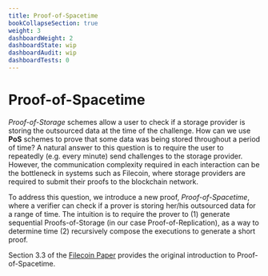 ```yaml
---
title: Proof-of-Spacetime
bookCollapseSection: true
weight: 3
dashboardWeight: 2
dashboardState: wip
dashboardAudit: wip
dashboardTests: 0
---
```


# Proof-of-Spacetime
_Proof-of-Storage_ schemes allow a user to check if a storage provider is storing the outsourced data at the time
of the challenge. How can we use **PoS** schemes to prove that some data was being stored throughout a period
of time? A natural answer to this question is to require the user to repeatedly (e.g. every minute) send
challenges to the storage provider. However, the communication complexity required in each interaction can
be the bottleneck in systems such as Filecoin, where storage providers are required to submit their proofs to
the blockchain network.

To address this question, we introduce a new proof, _Proof-of-Spacetime_, where a verifier can check if a prover
is storing her/his outsourced data for a range of time. The intuition is to require the prover to (1) generate
sequential Proofs-of-Storage (in our case Proof-of-Replication), as a way to determine time (2) recursively
compose the executions to generate a short proof.

Section 3.3 of the [Filecoin Paper](https://filecoin.io/filecoin.pdf) provides the original introduction to Proof-of-Spacetime.
